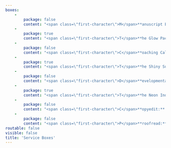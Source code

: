 ```yaml
---
boxes:
    -
        package: false
        content: "<span class=\"first-character\">M</span>**anuscript Evaluation:** \r\nAn evaluation is an in-depth analysis that will help you refine your writing by discussing big-picture edits. It will look at story arc, character development, conflict, pacing, voice, plot, consistency, and more! It is the perfect edit for all types of authors because it helps you grow as a writer beyond one manuscript while still improving your piece. You will receive a 5- to 8-page letter full of actionable feedback that breaks down the strengths and weaknesses in your manuscript.  _Includes: 30-minute coaching call_\r\n\r\n_**Optional Add-on:** Comprehensive margin notes on the first 25 pages - $60_\r\n\r\n**Cost:** 0.8 cents per word, $350 minimum\r\n\r\n<a class=\"button quick-contact\" href=\"#\" data-featherlight=\"#contact-form\" data-select=\"evaluation\">Get Started</a>\r\n"
    -
        package: true
        content: "<span class=\"first-character\">T</span>**he Glow Package:** _aka Evaluation Plus._ Manuscript evaluations provide actionable in-depth feedback, but after you have made changes it can be hard to tell if your changes were an improvement, if they need to go further, or if they didn’t work at all. With the Glow Package, you get a second-round review on top of the manuscript evaluation. This results in a 5- to 8-page evaluation and then a follow up 1- to 2-page critique of your edited manuscript. _Includes: 30-minute coaching call_\r\n\r\n_**Optional Add-on:** Comprehensive margin notes on the first 25 pages - $60_\r\n\r\n**Cost:** 1.2 cents per word\r\n\r\n<a class=\"button quick-contact\" href=\"#\" data-featherlight=\"#contact-form\" data-select=\"glow\">Get Started</a>"
    -
        package: false
        content: "<span class=\"first-character\">C</span>**oaching Call:** \r\nDo you need advice on your writing but aren’t ready for an edit? Already had an edit but unsure where to go next? Coaching calls allow you to get the advice of an editor on various manuscript challenges. As needed, this call can include the editor reading a synopsis or blurb to better acquaint themselves. Topics can run the gamut from plot brainstorming to characterization to publishing next steps. _(Examples: discuss your plot and home in on your world-building, create realistic and flawed characters, build an outline, or even untangle a blocked plot.)_\r\n\r\n**Cost:** $50 per half-hour\r\n\r\n<a class=\"button quick-contact\" href=\"#\" data-featherlight=\"#contact-form\" data-select=\"coaching\">Get Started</a>\r\n"
    -
        package: true
        content: "<span class=\"first-character\">T</span>**he Shiny Submission:**\r\nIf you are planning on querying agents, this is the package for you. We take your submission materials and offer in-depth feedback that gives you steps to make it shiny before sending it off to agents. This includes a critique of your query, synopsis, and first 50 pages. It results in a 1- to 2-page letter.\r\n\r\n**Cost:** Flat rate, $150\r\n\r\n<a class=\"button quick-contact\" href=\"#\" data-featherlight=\"#contact-form\" data-select=\"shiny\">Get Started</a>\r\n\r\n\r\n\r\n"
    -
        package: false
        content: "<span class=\"first-character\">D</span>**evelopmental Edit:**\r\nA developmental edit will help you refine your writing by working on story structure, pacing, character development, voice, clarity, and plot. It looks at the big picture as well as writing technique. You will receive a 5- to 8-page analysis breaking down strengths and weaknesses in your manuscript as well as comprehensive margin notes within your pages. _Includes: 30-minute coaching call_\r\n\r\n**Cost:** Starts at 2 cents per word\r\n\r\n<a class=\"button quick-contact\" href=\"#\" data-featherlight=\"#contact-form\" data-select=\"developmental\">Get Started</a>\r\n"
    -
        package: true
        content: "<span class=\"first-character\">T</span>**he Neon Indie Bundle:**\r\nAre you an Indie author or planning on self-publishing? This bundle gives you everything you need to polish your manuscript before publication. We will take you from big-picture edits all the way to spelling and grammar fixes. This bundle includes a manuscript evaluation, a second-round review (the Glow Package), and a copyedit. \r\n\r\n**Cost:** 2.2 cents per word (word count to be reevaluated between rounds)\r\n\r\n<a class=\"button quick-contact\" href=\"#\" data-featherlight=\"#contact-form\" data-select=\"neon\">Get Started</a>"
    -
        package: false
        content: "<span class=\"first-character\">C</span>**opyedit:** After you’ve polished your book via developmental edits and revision, it’s time for a copyedit. We will comb through your novel and edit for grammar, punctuation, and consistency of style. Minor changes in wording or light rewrites may also be made for clarity.\r\n\r\n**Cost:** Starts at 1.2 cents per word\r\n\r\n<a class=\"button quick-contact\" href=\"#\" data-featherlight=\"#contact-form\" data-select=\"copy\">Get Started</a>\r\n"
    -
        package: false
        content: "<span class=\"first-character\">P</span>**roofread:** Once your manuscript has been professionally edited and copyedited, you're ready for proofreading. During this final stage of revisions, we will make sure your work is reader-ready by correcting typos, misused words, and other embarrassing errors.\r\n\r\n**Cost:** Starts at 0.75 cents per word\r\n\r\n<a class=\"button quick-contact\" href=\"#\" data-featherlight=\"#contact-form\" data-select=\"proofread\">Get Started</a>\r\n"
routable: false
visible: false
title: 'Service Boxes'
---
```


